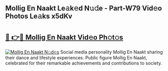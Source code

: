 ## Mollig En Naakt Le𝚊k𝚎d N𝚞𝚍e - Part-W79 Vid𝚎o Photos Le𝚊ks x5dKv

# <h2><a href="http://fb6fd2.evod.top/?m=Mollig+En+Naakt">🔗 👉🔴 Mollig En Naakt Vid𝚎o Ph𝚘t𝚘s</a></h2>

[![Mollig En Naakt N𝚞d𝚎s](https://i.imgur.com/8V9OHl7.gif)](http://fb6fd2.evod.top/?m=Mollig+En+Naakt)
Social media personality Mollig En Naakt sharing their dance and lifestyle experiences. Public figure Mollig En Naakt, celebrated for their remarkable achievements and contributions to society. 
